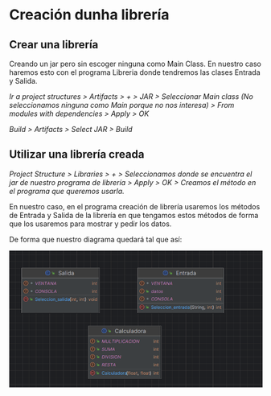 # Creación dunha librería

## Crear una librería

Creando un jar pero sin escoger ninguna como Main Class. En nuestro caso haremos esto con el programa Libreria donde tendremos las clases Entrada y Salida.

*Ir a project structures > Artifacts > + > JAR > Seleccionar Main class (No seleccionamos ninguna como Main porque no nos interesa) > From modules with dependencies > Apply > OK*

*Build > Artifacts > Select JAR > Build*


## Utilizar una librería creada

*Project Structure > Libraries > + > Seleccionamos donde se encuentra el jar de nuestro programa de librería > Apply > OK > Creamos el método en el programa que queremos usarla.*

En nuestro caso, en el programa creación de librería usaremos los métodos de Entrada y Salida de la librería en que tengamos estos métodos de forma que los usaremos para mostrar y pedir los datos. 

De forma que nuestro diagrama quedará tal que así: 

![Imagen del Diagrama de CLases de nuestro ejercicio creación de una librería](img/Imagen.png)
